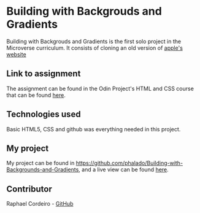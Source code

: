 # Building with Backgrouds and Gradients
Building with Backgrouds and Gradients is the first solo project in the Microverse curriculum. It consists of cloning an old version of [apple's](https://www.apple.com/) [website](https://web.archive.org/web/20140301004610/http://www.apple.com/)

## Link to assignment

The assignment can be found in the Odin Project's HTML and CSS course that can be found [here](https://www.theodinproject.com/courses/html5-and-css3/lessons/building-with-backgrounds-and-gradients).

## Technologies used

Basic HTML5, CSS and github was everything needed in this project.

## My project

My project can be found in https://github.com/phalado/Building-with-Backgrounds-and-Gradients, and a live view can be found [here](https://raw.githack.com/phalado/Building-with-Backgrounds-and-Gradients/features/index.html).

## Contributor

Raphael Cordeiro - [GitHub](https://github.com/phalado)
